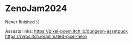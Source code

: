 # ZenoJam2024

Never finished
:{


Assests links: 
https://pixel-poem.itch.io/dungeon-assetpuck
https://rvros.itch.io/animated-pixel-hero

